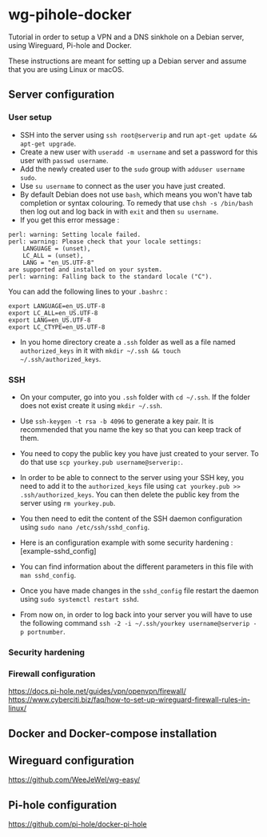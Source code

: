 # wg-pihole-docker
 Tutorial in order to setup a VPN and a DNS sinkhole on a Debian server, using Wireguard, Pi-hole and Docker.

 These instructions are meant for setting up a Debian server and assume that you are using Linux or macOS.

## Server configuration

### User setup

- SSH into the server using `ssh root@serverip` and run `apt-get update && apt-get upgrade`.
- Create a new user with `useradd -m username` and set a password for this user with `passwd username`.
- Add the newly created user to the `sudo` group with `adduser username sudo`.
- Use `su username` to connect as the user you have just created.
- By default Debian does not use `bash`, which means you won't have tab completion or syntax colouring. To remedy that use `chsh -s /bin/bash` then log out and log back in with `exit` and then `su username`.
- If you get this error message :

```
perl: warning: Setting locale failed.
perl: warning: Please check that your locale settings:
    LANGUAGE = (unset),
    LC_ALL = (unset),
    LANG = "en_US.UTF-8"
are supported and installed on your system.
perl: warning: Falling back to the standard locale ("C").
```

You can add the following lines to your `.bashrc` :

```
export LANGUAGE=en_US.UTF-8
export LC_ALL=en_US.UTF-8
export LANG=en_US.UTF-8
export LC_CTYPE=en_US.UTF-8
```

- In you home directory create a `.ssh` folder as well as a file named `authorized_keys` in it with `mkdir ~/.ssh && touch ~/.ssh/authorized_keys`.

### SSH

- On your computer, go into you `.ssh` folder with `cd ~/.ssh`. If the folder does not exist create it using `mkdir ~/.ssh`.
- Use `ssh-keygen -t rsa -b 4096` to generate a key pair. It is recommended that you name the key so that you can keep track of them.
- You need to copy the public key you have just created to your server. To do that use `scp yourkey.pub username@serverip:`.
- In order to be able to connect to the server using your SSH key, you need to add it to the `authorized_keys` file using `cat yourkey.pub >> .ssh/authorized_keys`. You can then delete the public key from the server using `rm yourkey.pub`.
- You then need to edit the content of the SSH daemon configuration using `sudo nano /etc/ssh/sshd_config`.
- Here is an configuration example with some security hardening : [example-sshd_config]

- You can find information about the different parameters in this file with `man sshd_config`.
- Once you have made changes in the `sshd_config` file restart the daemon using `sudo systemctl restart sshd`.
- From now on, in order to log back into your server you will have to use the following command `ssh -2 -i ~/.ssh/yourkey username@serverip -p portnumber`.

### Security hardening

### Firewall configuration

https://docs.pi-hole.net/guides/vpn/openvpn/firewall/
https://www.cyberciti.biz/faq/how-to-set-up-wireguard-firewall-rules-in-linux/

## Docker and Docker-compose installation

## Wireguard configuration

https://github.com/WeeJeWel/wg-easy/

## Pi-hole configuration

https://github.com/pi-hole/docker-pi-hole
